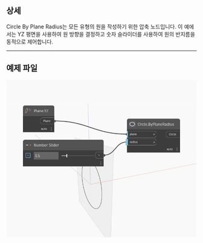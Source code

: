 ## 상세
Circle By Plane Radius는 모든 유형의 원을 작성하기 위한 압축 노드입니다. 이 예에서는 YZ 평면을 사용하여 원 방향을 결정하고 숫자 슬라이더를 사용하여 원의 반지름을 동적으로 제어합니다.
___
## 예제 파일

![ByPlaneRadius](./Autodesk.DesignScript.Geometry.Circle.ByPlaneRadius_img.jpg)

